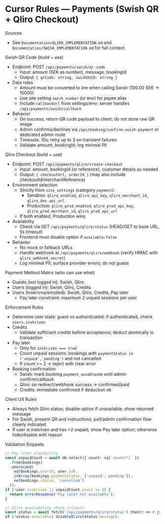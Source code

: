 # Cursor Rules — Payments (Swish QR + Qliro Checkout)

Sources
- See `Documentation/QLIRO_IMPLEMENTATION.md` and `Documentation/SWISH_IMPLEMENTATION.md` for full context.

Swish QR Code (build + use)
- Endpoint: POST `/api/payments/swish/qr-code`
  - Input: amount (SEK as number), message, bookingId
  - Output: `{ qrCode: string, swishUUID: string }`
- Data rules
  - Amount must be converted to öre when calling Swish (100.00 SEK → 10000)
  - Use site setting `swish_number` (or env) for payee alias
  - Include `callbackUrl` from settings/env; server handles `/api/payments/swish/callback`
- Behavior
  - On success, return QR code payload to client; do not store raw QR image
  - Admin confirms/declines via `/api/booking/confirm-swish-payment` or dedicated admin route
  - Timeouts: 10s; retry up to 3 on transient failures
  - Validate amount, bookingId; log minimal PII

Qliro Checkout (build + use)
- Endpoint: POST `/api/payments/qliro/create-checkout`
  - Input: amount, bookingId (or reference), customer details as needed
  - Output: `{ checkoutUrl, orderId }` (may also include checkoutId/merchantReference)
- Environment selection
  - Strictly from `site_settings` (category `payment`):
    - Sandbox: `qliro_enabled`, `qliro_api_key`, `qliro_merchant_id`, `qliro_dev_api_url`
    - Production: `qliro_prod_enabled`, `qliro_prod_api_key`, `qliro_prod_merchant_id`, `qliro_prod_api_url`
  - If both enabled, Production wins
- Availability
  - Check via GET `/api/payments/qliro/status` (HEAD/GET to base URL, 5s timeout)
  - Frontend must disable option if `available:false`
- Behavior
  - No mock or fallback URLs
  - Handle webhook at `/api/payments/qliro/webhook` (verify HMAC with `qliro_webhook_secret`)
  - Log minimal PII; surface provider errors; do not guess

Payment Method Matrix (who can use what)
- Guests (not logged in): Swish, Qliro
- Users (logged in): Swish, Qliro, Credits
- Users (Inskrivna/enrolled): Swish, Qliro, Credits, Pay later
  - Pay later constraint: maximum 2 unpaid sessions per user

Enforcement Rules
- Determine user state: guest vs authenticated; if authenticated, check `users.inskriven`
- Credits
  - Validate sufficient credits before acceptance; deduct atomically in transaction
- Pay later
  - Only for `inskriven === true`
  - Count unpaid sessions: bookings with `paymentStatus in ('unpaid','pending')` and not cancelled
  - If count >= 2 → reject with clear error
- Booking confirmation
  - Swish: mark booking `payment_avvaktande` until admin confirm/callback
  - Qliro: on redirect/webhook success → confirmed/paid
  - Credits: immediate confirmed if deduction ok

Client UX Rules
- Always fetch Qliro status; disable option if unavailable; show returned message
- For Swish, present QR and instructions; poll/admin confirmation flow clearly indicated
- If user is inskriven and has <2 unpaid, show Pay later option; otherwise hide/disable with reason

Validation Snippets
```ts
// Pay later eligibility
const unpaidCount = await db.select({ count: sql`count(*)` })
  .from(bookings)
  .where(and(
    eq(bookings.userId, user.id),
    inArray(bookings.paymentStatus, ['unpaid','pending']),
    ne(bookings.status, 'cancelled')
  ));
if (!user.inskriven || unpaidCount.count >= 2) {
  return errorResponse('Pay later not available');
}
```

```ts
// Qliro availability check (client)
const status = await fetch('/api/payments/qliro/status').then(r => r.json());
if (!status.available) disableQliro(status.message);
```

